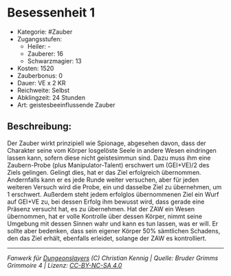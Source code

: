 # Besessenheit 1

- Kategorie: #Zauber
- Zugangsstufen:
  - Heiler: -
  - Zauberer: 16
  - Schwarzmagier: 13
- Kosten: 1520
- Zauberbonus: 0
- Dauer: VE x 2 KR
- Reichweite: Selbst
- Abklingzeit: 24 Stunden
- Art: geistesbeeinflussende Zauber

## Beschreibung:

Der Zauber wirkt prinzipiell wie Spionage, abgesehen davon, dass der Charakter seine vom Körper losgelöste Seele in andere Wesen eindringen lassen kann, sofern diese nicht geistesimmun sind. Dazu muss ihm eine Zaubern-Probe (plus Manipulator-Talent) erschwert um (GEI+VE)/2 des Ziels gelingen. Gelingt dies, hat er das Ziel erfolgreich übernommen. Andernfalls kann er es jede Runde weiter versuchen, aber für jeden weiteren Versuch wird die Probe, ein und dasselbe Ziel zu übernehmen, um 1 erschwert. Außerdem steht jedem erfolglos übernommenen Ziel ein Wurf auf GEI+VE zu, bei dessen Erfolg ihm bewusst wird, dass gerade eine Präsenz versucht hat, es zu übernehmen. Hat der ZAW ein Wesen übernommen, hat er volle Kontrolle über dessen Körper, nimmt seine Umgebung mit dessen Sinnen wahr und kann es tun lassen, was er will. Er sollte aber bedenken, dass sein eigener Körper 50% sämtlichen Schadens, den das Ziel erhält, ebenfalls erleidet, solange der ZAW es kontrolliert.

---

_Fanwerk für [Dungeonslayers](https://www.dungeonslayers.net/) (C) Christian Kennig | Quelle: Bruder Grimms Grimmoire 4 | Lizenz: [CC-BY-NC-SA 4.0](https://creativecommons.org/licenses/by-nc-sa/4.0/deed.de)_
